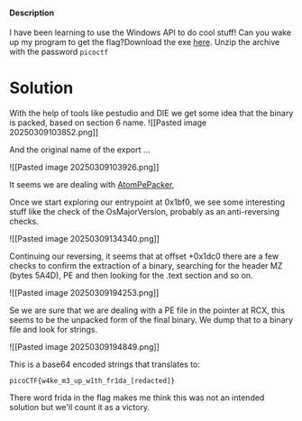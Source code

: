 #### Description

I have been learning to use the Windows API to do cool stuff! Can you wake up my program to get the flag?Download the exe [here](https://challenge-files.picoctf.net/c_verbal_sleep/c71239e2890bd0008ff9c1da986438d276e7a96ba123cb3bc7b04d5a3de27fe7/bininst1.zip). Unzip the archive with the password `picoctf`

# Solution

With the help of tools like pestudio and DIE we get some idea that the binary is packed, based on section 6 name.
![[Pasted image 20250309103852.png]]

And the original name of the export ...

![[Pasted image 20250309103926.png]]

It seems we are dealing with [AtomPePacker](https://github.com/NUL0x4C/AtomPePacker), 

Once we start exploring our entrypoint at 0x1bf0, we see some interesting stuff like the check of the OsMajorVersion, probably as an anti-reversing checks.

![[Pasted image 20250309134340.png]]

Continuing our reversing, it seems that at offset +0x1dc0 there are a few checks to confirm the extraction of a binary, searching for the header MZ (bytes 5A4D), PE and then looking for the .text section and so on.

![[Pasted image 20250309194253.png]]

Se we are sure that we are dealing with a PE file in the pointer at RCX, this seems to be the unpacked form of the final binary. We dump that to a binary file and look for strings.

![[Pasted image 20250309194849.png]]

This is a base64 encoded strings that translates to:

```
picoCTF{w4ke_m3_up_w1th_fr1da_[redacted]}
```

There word frida in the flag makes me think this was not an intended solution but we'll count it as a victory.

